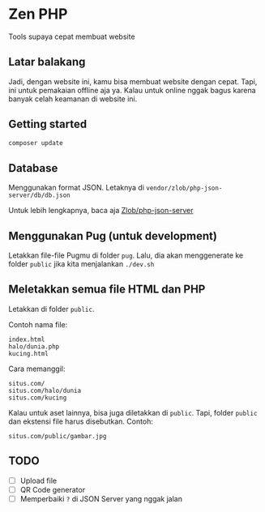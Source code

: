 # Zen PHP

Tools supaya cepat membuat website

## Latar balakang

Jadi, dengan website ini, kamu bisa membuat website dengan cepat. Tapi, ini untuk pemakaian offline aja ya. Kalau untuk online nggak bagus karena banyak celah keamanan di website ini.

## Getting started

```bash
composer update
```

## Database

Menggunakan format JSON. Letaknya di `vendor/zlob/php-json-server/db/db.json`

Untuk lebih lengkapnya, baca aja [Zlob/php-json-server](https://github.com/Zlob/php-json-server/blob/master/README.md)

## Menggunakan Pug (untuk development)

Letakkan file-file Pugmu di folder `pug`. Lalu, dia akan menggenerate ke folder `public` jika kita menjalankan `./dev.sh`

## Meletakkan semua file HTML dan PHP 

Letakkan di folder `public`.

Contoh nama file:

```
index.html 
halo/dunia.php 
kucing.html 
```

Cara memanggil:

```
situs.com/
situs.com/halo/dunia
situs.com/kucing
```

Kalau untuk aset lainnya, bisa juga diletakkan di `public`. Tapi, folder `public` dan ekstensi file harus disebutkan. Contoh:

```
situs.com/public/gambar.jpg
```

## TODO 

- [ ] Upload file
- [ ] QR Code generator
- [ ] Memperbaiki `?` di JSON Server yang nggak jalan